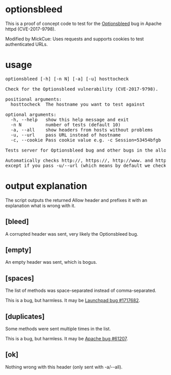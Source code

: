 optionsbleed
============

This is a proof of concept code to test for the
[Optionsbleed](https://blog.fuzzing-project.org/60-Optionsbleed-HTTP-OPTIONS-method-can-leak-Apaches-server-memory.html)
bug in Apache httpd (CVE-2017-9798).

Modified by MickCue: Uses requests and supports cookies to test authenticated URLs. 

usage
=====

<pre>
optionsbleed [-h] [-n N] [-a] [-u] hosttocheck

Check for the Optionsbleed vulnerability (CVE-2017-9798).

positional arguments:
  hosttocheck  The hostname you want to test against

optional arguments:
  -h, --help   show this help message and exit
  -n N         number of tests (default 10)
  -a, --all    show headers from hosts without problems
  -u, --url    pass URL instead of hostname
  -c, --cookie Pass cookie value e.g. -c Session=53454bfgb

Tests server for Optionsbleed bug and other bugs in the allow header.

Automatically checks http://, https://, http://www. and https://www. -
except if you pass -u/--url (which means by default we check 40 times.)
</pre>

output explanation
==================

The script outputs the returned Allow header and prefixes it with
an explanation what is wrong with it.

[bleed]
-------

A corrupted header was sent, very likely the Optionsbleed bug.

[empty]
-------

An empty header was sent, which is bogus.

[spaces]
--------

The list of methods was space-separated instead of comma-separated.

This is a bug, but harmless. It may be
[Launchpad bug #1717682](https://bugs.launchpad.net/launchpad/+bug/1717682).

[duplicates]
------------

Some methods were sent multiple times in the list.

This is a bug, but harmless. It may be
[Apache bug #61207](https://bz.apache.org/bugzilla/show_bug.cgi?id=61207).

[ok]
----

Nothing wrong with this header (only sent with -a/--all).
